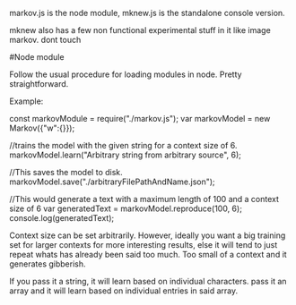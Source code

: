 markov.js is the node module, mknew.js is the standalone console version. 

mknew also has a few non functional experimental stuff in it like image markov. dont touch

#Node module

Follow the usual procedure for loading modules in node. Pretty straightforward.

Example:


const markovModule = require("./markov.js");
var markovModel = new Markov({"w":{}});

//trains the model with the given string for a context size of 6.
markovModel.learn("Arbitrary string from arbitrary source", 6);

//This saves the model to disk.
markovModel.save("./arbitraryFilePathAndName.json");

//This would generate a text with a maximum length of 100 and a context size of 6
var generatedText = markovModel.reproduce(100, 6);
console.log(generatedText);


Context size can be set arbitrarily.
However, ideally you want a big training set for larger contexts for more interesting results, else it will tend to just repeat whats has already been said too much.
Too small of a context and it generates gibberish.

If you pass it a string, it will learn based on individual characters. pass it an array and it will learn based on individual entries in said array.
